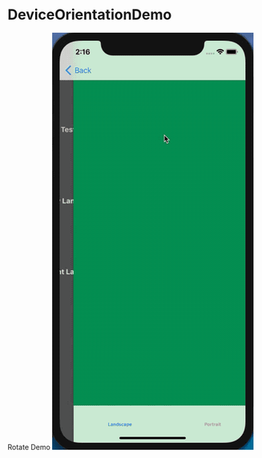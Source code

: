 # DeviceOrientationDemo
Rotate Demo
![alt demo](https://github.com/myunggu/DeviceOrientationDemo/blob/master/DeviceOrientationDemo/demo.gif)
